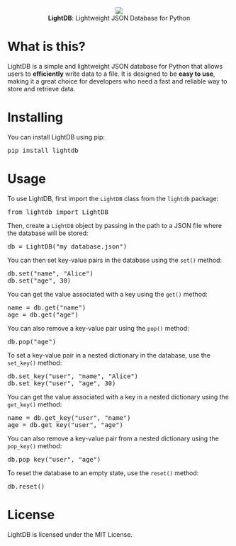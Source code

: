 <p align="center">
    <img src="https://x0.at/ZmCv.png">
    <br>
    <b>LightDB</b>: Lightweight JSON Database for Python
</p>


<h1>What is this?</h1>
LightDB is a simple and lightweight JSON database for Python that allows users to <b>efficiently</b> write data to a file. It is designed to be <b>easy to use</b>, making it a great choice for developers who need a fast and reliable way to store and retrieve data.


<h1>Installing</h1>

You can install LightDB using pip:

<pre lang="bash">
pip install lightdb
</pre>


<h1>Usage</h1>

To use LightDB, first import the <code>LightDB</code> class from the <code>lightdb</code> package:

<pre lang="python">
from lightdb import LightDB
</pre>

Then, create a <code>LightDB</code> object by passing in the path to a JSON file where the database will be stored:

<pre lang="python">
db = LightDB("my_database.json")
</pre>

You can then set key-value pairs in the database using the <code>set()</code> method:

<pre lang="python">
db.set("name", "Alice")
db.set("age", 30)
</pre>

You can get the value associated with a key using the <code>get()</code> method:

<pre lang="python">
name = db.get("name")
age = db.get("age")
</pre>

You can also remove a key-value pair using the <code>pop()</code> method:

<pre lang="python">
db.pop("age")
</pre>

To set a key-value pair in a nested dictionary in the database, use the <code>set_key()</code> method:

<pre lang="python">
db.set_key("user", "name", "Alice")
db.set_key("user", "age", 30)
</pre>

You can get the value associated with a key in a nested dictionary using the <code>get_key()</code> method:

<pre lang="python">
name = db.get_key("user", "name")
age = db.get_key("user", "age")
</pre>

You can also remove a key-value pair from a nested dictionary using the <code>pop_key()</code> method:

<pre lang="python">
db.pop_key("user", "age")
</pre>

To reset the database to an empty state, use the <code>reset()</code> method:

<pre lang="python">
db.reset()
</pre>


<h1>License</h1>
LightDB is licensed under the MIT License.
